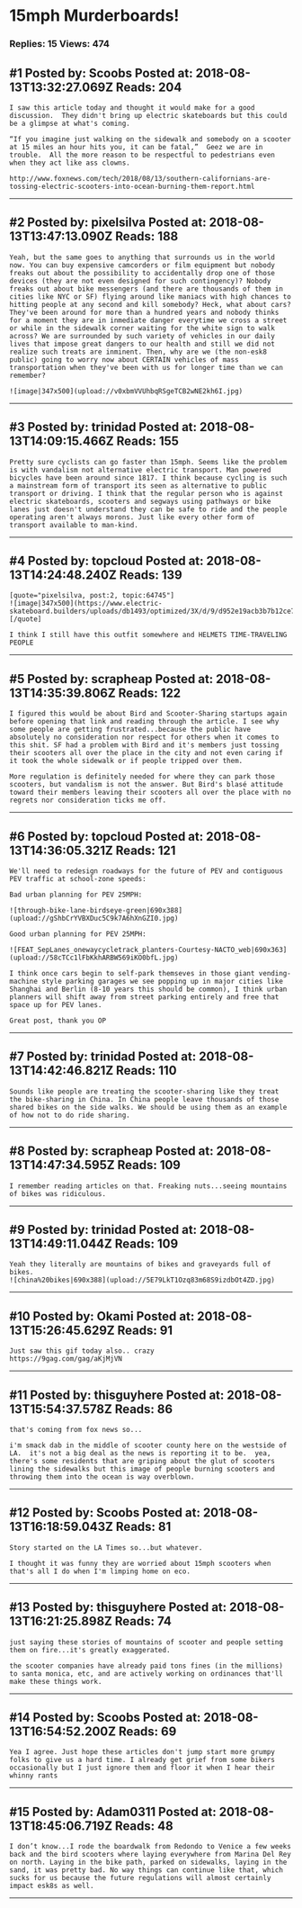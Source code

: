 # 15mph Murderboards!

### Replies: 15 Views: 474

## \#1 Posted by: Scoobs Posted at: 2018-08-13T13:32:27.069Z Reads: 204

```
I saw this article today and thought it would make for a good discussion.  They didn't bring up electric skateboards but this could be a glimpse at what's coming.  

“If you imagine just walking on the sidewalk and somebody on a scooter at 15 miles an hour hits you, it can be fatal,”  Geez we are in trouble.  All the more reason to be respectful to pedestrians even when they act like ass clowns.

http://www.foxnews.com/tech/2018/08/13/southern-californians-are-tossing-electric-scooters-into-ocean-burning-them-report.html
```

---
## \#2 Posted by: pixelsilva Posted at: 2018-08-13T13:47:13.090Z Reads: 188

```
Yeah, but the same goes to anything that surrounds us in the world now. You can buy expensive camcorders or film equipment but nobody freaks out about the possibility to accidentally drop one of those devices (they are not even designed for such contingency)? Nobody freaks out about bike messengers (and there are thousands of them in cities like NYC or SF) flying around like maniacs with high chances to hitting people at any second and kill somebody? Heck, what about cars? They've been around for more than a hundred years and nobody thinks for a moment they are in inmediate danger everytime we cross a street or while in the sidewalk corner waiting for the white sign to walk across? We are surrounded by such variety of vehicles in our daily lives that impose great dangers to our health and still we did not realize such treats are inminent. Then, why are we (the non-esk8 public) going to worry now about CERTAIN vehicles of mass transportation when they've been with us for longer time than we can remember?

![image|347x500](upload://v0xbmVVUhbqRSgeTCB2wNE2kh6I.jpg)
```

---
## \#3 Posted by: trinidad Posted at: 2018-08-13T14:09:15.466Z Reads: 155

```
Pretty sure cyclists can go faster than 15mph. Seems like the problem is with vandalism not alternative electric transport. Man powered bicycles have been around since 1817. I think because cycling is such a mainstream form of transport its seen as alternative to public transport or driving. I think that the regular person who is against electric skateboards, scooters and segways using pathways or bike lanes just doesn't understand they can be safe to ride and the people operating aren't always morons. Just like every other form of transport available to man-kind.
```

---
## \#4 Posted by: topcloud Posted at: 2018-08-13T14:24:48.240Z Reads: 139

```
[quote="pixelsilva, post:2, topic:64745"]
![image|347x500](https://www.electric-skateboard.builders/uploads/db1493/optimized/3X/d/9/d952e19acb3b7b12ce737b553e892ef5fc044ba4_1_347x500.jpg)
[/quote]

I think I still have this outfit somewhere and HELMETS TIME-TRAVELING PEOPLE
```

---
## \#5 Posted by: scrapheap Posted at: 2018-08-13T14:35:39.806Z Reads: 122

```
I figured this would be about Bird and Scooter-Sharing startups again before opening that link and reading through the article. I see why some people are getting frustrated...because the public have absolutely no consideration nor respect for others when it comes to this shit. SF had a problem with Bird and it's members just tossing their scooters all over the place in the city and not even caring if it took the whole sidewalk or if people tripped over them.

More regulation is definitely needed for where they can park those scooters, but vandalism is not the answer. But Bird's blasé attitude toward their members leaving their scooters all over the place with no regrets nor consideration ticks me off.
```

---
## \#6 Posted by: topcloud Posted at: 2018-08-13T14:36:05.321Z Reads: 121

```
We'll need to redesign roadways for the future of PEV and contiguous PEV traffic at school-zone speeds:

Bad urban planning for PEV 25MPH:

![through-bike-lane-birdseye-green|690x388](upload://gShbCrYVBXDuc5C9k7A6hXnGZI0.jpg)

Good urban planning for PEV 25MPH:

![FEAT_SepLanes_onewaycycletrack_planters-Courtesy-NACTO_web|690x363](upload://58cTCc1lFbKkhARBW569iKO0bfL.jpg)

I think once cars begin to self-park themseves in those giant vending-machine style parking garages we see popping up in major cities like Shanghai and Berlin (8-10 years this should be common), I think urban planners will shift away from street parking entirely and free that space up for PEV lanes.

Great post, thank you OP
```

---
## \#7 Posted by: trinidad Posted at: 2018-08-13T14:42:46.821Z Reads: 110

```
Sounds like people are treating the scooter-sharing like they treat the bike-sharing in China. In China people leave thousands of those shared bikes on the side walks. We should be using them as an example of how not to do ride sharing.
```

---
## \#8 Posted by: scrapheap Posted at: 2018-08-13T14:47:34.595Z Reads: 109

```
I remember reading articles on that. Freaking nuts...seeing mountains of bikes was ridiculous.
```

---
## \#9 Posted by: trinidad Posted at: 2018-08-13T14:49:11.044Z Reads: 109

```
Yeah they literally are mountains of bikes and graveyards full of bikes.
![china%20bikes|690x388](upload://5E79LkT1Ozq83m68S9izdbOt4ZD.jpg)
```

---
## \#10 Posted by: Okami Posted at: 2018-08-13T15:26:45.629Z Reads: 91

```
Just saw this gif today also.. crazy
https://9gag.com/gag/aKjMjVN
```

---
## \#11 Posted by: thisguyhere Posted at: 2018-08-13T15:54:37.578Z Reads: 86

```
that's coming from fox news so...

i'm smack dab in the middle of scooter county here on the westside of LA.  it's not a big deal as the news is reporting it to be.  yea, there's some residents that are griping about the glut of scooters lining the sidewalks but this image of people burning scooters and throwing them into the ocean is way overblown.
```

---
## \#12 Posted by: Scoobs Posted at: 2018-08-13T16:18:59.043Z Reads: 81

```
Story started on the LA Times so...but whatever.

I thought it was funny they are worried about 15mph scooters when that's all I do when I'm limping home on eco.
```

---
## \#13 Posted by: thisguyhere Posted at: 2018-08-13T16:21:25.898Z Reads: 74

```
just saying these stories of mountains of scooter and people setting them on fire...it's greatly exaggerated.

the scooter companies have already paid tons fines (in the millions) to santa monica, etc, and are actively working on ordinances that'll make these things work.
```

---
## \#14 Posted by: Scoobs Posted at: 2018-08-13T16:54:52.200Z Reads: 69

```
Yea I agree. Just hope these articles don't jump start more grumpy folks to give us a hard time. I already get grief from some bikers occasionally but I just ignore them and floor it when I hear their whinny rants
```

---
## \#15 Posted by: Adam0311 Posted at: 2018-08-13T18:45:06.719Z Reads: 48

```
I don’t know...I rode the boardwalk from Redondo to Venice a few weeks back and the bird scooters where laying everywhere from Marina Del Rey on north. Laying in the bike path, parked on sidewalks, laying in the sand, it was pretty bad. No way things can continue like that, which sucks for us because the future regulations will almost certainly impact esk8s as well.
```

---

